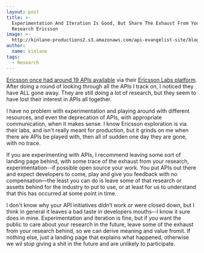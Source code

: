 ```yaml
---
layout: post
title: >-
  Experimentation And Iteration Is Good, But Share The Exhaust From Your API
  Research Ericsson
image: >-
  http://kinlane-productions2.s3.amazonaws.com/api-evangelist-site/blog/ericsson-labs.png
author:
  name: kinlane
tags:
  - Research
---
```

[Ericsson once had around 19 APIs available](http://www.programmableweb.com/apitag/?q=ericsson) via their [Ericsson Labs platform](https://labs.ericsson.com/). After doing a round of looking through all the APIs I track on, I noticed they have ALL gone away. They are still doing a lot of research, but they seem to have lost their interest in APIs all together.

I have no problem with experimentation and playing around with different resources, and even the deprecation of APIs, with appropriate communication, when it makes sense. I know Ericsson exploration is via their labs, and isn't really meant for production, but it grinds on me when there are APIs be played with, then all of sudden one day they are gone, with no trace.

If you are experimenting with APIs, I recommend leaving some sort of landing page behind, with some trace of the exhaust from your research, experimentation--if possible open source your work. You put APIs out there and expect developers to come, play and give you feedback with no compensation—the least you can do is leave some of that research or assetts behind for the industry to put to use, or at least for us to understand that this has occurred at some point in time.

I don't know why your API initiatives didn’t work or were closed down, but I think in general it leaves a bad taste in developers mouths--I know it sure does in mine. Experimentation and iteration is fine, but if you want the public to care about your research in the future, leave some of the exhaust from your research behind, so we can derive meaning and value fromit. If nothing else, just a landing page that explains what happened, otherwise we wil stop giving a shit in the future and are unlikely to participate.